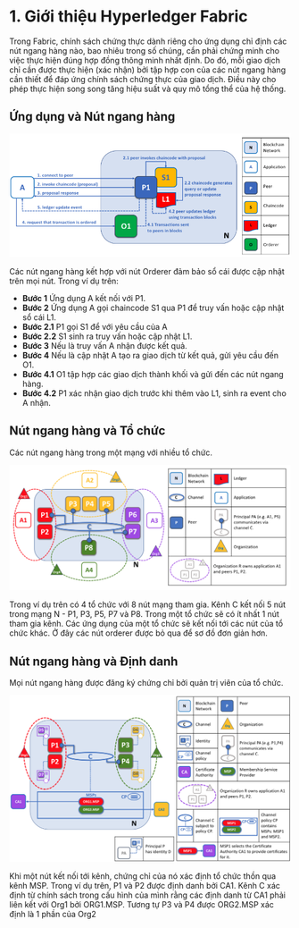 ﻿
# **1. Giới thiệu Hyperledger Fabric**

Trong Fabric, chính sách chứng thực dành riêng cho ứng dụng chỉ định các nút ngang hàng nào, bao nhiêu trong số chúng, cần phải chứng minh cho việc thực hiện đúng hợp đồng thông minh nhất định. Do đó, mỗi giao dịch chỉ cần được thực hiện (xác nhận) bởi tập hợp con của các nút ngang hàng cần thiết để đáp ứng chính sách chứng thực của giao dịch. Điều này cho phép thực hiện song song tăng hiệu suất và quy mô tổng thể của hệ thống.

## **Ứng dụng và Nút ngang hàng**

![](./images/peers.diagram.6.png)

Các nút ngang hàng kết hợp với nút Orderer đảm bảo sổ cái được cập nhật trên mọi nút. Trong ví dụ trên:
* **Bước 1** Ứng dụng A kết nối với P1.
* **Bước 2** Ứng dụng A gọi chaincode S1 qua P1 để truy vấn hoặc cập nhật sổ cái L1. 
* **Bước 2.1** P1 gọi S1 để với yêu cầu của A
* **Bước 2.2** S1 sinh ra truy vấn hoặc cập nhật L1. 
* **Bước 3** Nếu là truy vấn A nhận được kết quả.
* **Bước 4** Nếu là cập nhật A tạo ra giao dịch từ kết quả, gửi yêu cầu đến O1.
* **Bước 4.1** O1 tập hợp các giao dịch thành khối và gửi đến các nút ngang hàng.
* **Bước 4.2** P1 xác nhận giao dịch trước khi thêm vào L1, sinh ra event cho A nhận.

## **Nút ngang hàng và Tổ chức**

Các nút ngang hàng trong một mạng với nhiều tổ chức.

![](./images/peers.diagram.8.png)

Trong ví dụ trên có 4 tổ chức với 8 nút mạng tham gia. Kênh C kết nối 5 nút trong mạng N - P1, P3, P5, P7 và P8. Trong một tổ chức sẽ có ít nhất 1 nút tham gia kênh. Các ứng dụng của một tổ chức sẽ kết nối tới các nút của tổ chức khác. Ở đây các nút orderer được bỏ qua để sơ đồ đơn giản hơn.

## **Nút ngang hàng và Định danh**

Mọi nút ngang hàng được đăng ký chứng chỉ bởi quản trị viên của tổ chức.

![](./images/peers.diagram.9.png)

Khi một nút kết nối tới kênh, chứng chỉ của nó xác định tổ chức thồn qua kênh MSP. Trong ví dụ trên, P1 và P2 được định danh bởi CA1. Kênh C xác định từ chính sách trong cấu hình của mình rằng các định danh từ CA1 phải liên kết với Org1 bởi ORG1.MSP. Tương tự P3 và P4 được ORG2.MSP xác định là 1 phần của Org2




